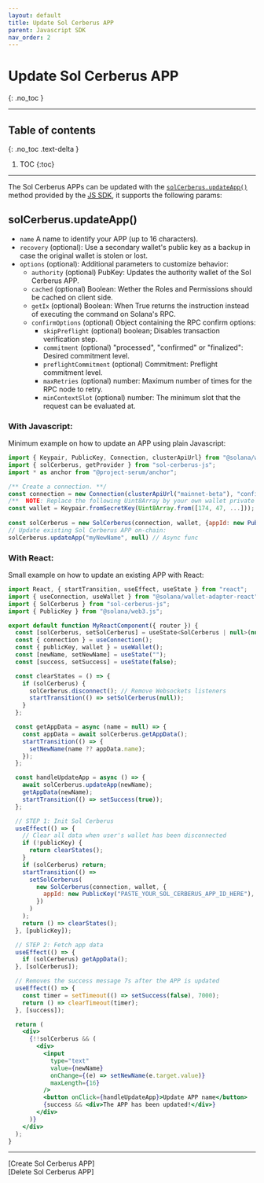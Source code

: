 ```yaml
---
layout: default
title: Update Sol Cerberus APP
parent: Javascript SDK
nav_order: 2
---
```


# Update Sol Cerberus APP
{: .no_toc }

---


## Table of contents
{: .no_toc .text-delta }

1. TOC
{:toc}

---

The Sol Cerberus APPs can be updated with the [`solCerberus.updateApp()`] method provided by the [JS SDK], it supports the following params:

## solCerberus.updateApp()

- `name` A name to identify your APP (up to 16 characters).
- `recovery` (optional): Use a secondary wallet's public key as a backup in case the original wallet is stolen or lost.
- `options` (optional): Additional parameters to customize behavior:
  - `authority` (optional) PubKey: Updates the authority wallet of the Sol Cerberus APP.
  - `cached` (optional) Boolean: Wether the Roles and Permissions should be cached on client side.
  - `getIx` (optional) Boolean: When True returns the instruction instead of executing the command on Solana's RPC.
  - `confirmOptions` (optional) Object containing the RPC confirm options:
    - `skipPreflight` (optional) boolean; Disables transaction verification step.
    - `commitment` (optional) "processed", "confirmed" or "finalized":  Desired commitment level.
    - `preflightCommitment` (optional) Commitment: Preflight commitment level.
    - `maxRetries` (optional) number: Maximum number of times for the RPC node to retry.
    - `minContextSlot` (optional) number: The minimum slot that the request can be evaluated at.


### With Javascript:
Minimum example on how to update an APP using plain Javascript:

```js
import { Keypair, PublicKey, Connection, clusterApiUrl} from "@solana/web3.js";
import { solCerberus, getProvider } from "sol-cerberus-js";
import * as anchor from "@project-serum/anchor";

/** Create a connection. **/
const connection = new Connection(clusterApiUrl("mainnet-beta"), "confirmed");
/**  NOTE: Replace the following Uint8Array by your own wallet private key **/
const wallet = Keypair.fromSecretKey(Uint8Array.from([174, 47, ...]));
 
const solCerberus = new SolCerberus(connection, wallet, {appId: new PublicKey("PASTE_YOUR_SOL_CERBERUS_APP_ID_HERE")});
// Update existing Sol Cerberus APP on-chain:
solCerberus.updateApp("myNewName", null) // Async func
```

### With React:
Small example on how to update an existing APP with React:

```jsx
import React, { startTransition, useEffect, useState } from "react";
import { useConnection, useWallet } from "@solana/wallet-adapter-react";
import { SolCerberus } from "sol-cerberus-js";
import { PublicKey } from "@solana/web3.js";

export default function MyReactComponent({ router }) {
  const [solCerberus, setSolCerberus] = useState<SolCerberus | null>(null);
  const { connection } = useConnection();
  const { publicKey, wallet } = useWallet();
  const [newName, setNewName] = useState("");
  const [success, setSuccess] = useState(false);

  const clearStates = () => {
    if (solCerberus) {
      solCerberus.disconnect(); // Remove Websockets listeners
      startTransition(() => setSolCerberus(null));
    }
  };

  const getAppData = async (name = null) => {
    const appData = await solCerberus.getAppData();
    startTransition(() => {
      setNewName(name ?? appData.name);
    });
  };

  const handleUpdateApp = async () => {
    await solCerberus.updateApp(newName);
    getAppData(newName);
    startTransition(() => setSuccess(true));
  };

  // STEP 1: Init Sol Cerberus
  useEffect(() => {
    // Clear all data when user's wallet has been disconnected
    if (!publicKey) {
      return clearStates();
    }
    if (solCerberus) return;
    startTransition(() =>
      setSolCerberus(
        new SolCerberus(connection, wallet, {
          appId: new PublicKey("PASTE_YOUR_SOL_CERBERUS_APP_ID_HERE"),
        })
      )
    );
    return () => clearStates();
  }, [publicKey]);

  // STEP 2: Fetch app data
  useEffect(() => {
    if (solCerberus) getAppData();
  }, [solCerberus]);

  // Removes the success message 7s after the APP is updated
  useEffect(() => {
    const timer = setTimeout(() => setSuccess(false), 7000);
    return () => clearTimeout(timer);
  }, [success]);

  return (
    <div>
      {!!solCerberus && (
        <div>
          <input
            type="text"
            value={newName}
            onChange={(e) => setNewName(e.target.value)}
            maxLength={16}
          />
          <button onClick={handleUpdateApp}>Update APP name</button>
          {success && <div>The APP has been updated!</div>}
        </div>
      )}
    </div>
  );
}
```

---

<div class="prev-next">
<div markdown="1">
[Create Sol Cerberus APP]
</div>
<div markdown="1">
[Delete Sol Cerberus APP]
</div>
</div>

[`solCerberus.updateApp()`]: https://js-sdk.solcerberus.com/classes/SolCerberus.html#updateApp
[JS SDK]: https://www.npmjs.com/package/sol-cerberus-js
[Create Sol Cerberus APP]: ../create-sol-cerberus-app
[Delete Sol Cerberus APP]: ../delete-sol-cerberus-app